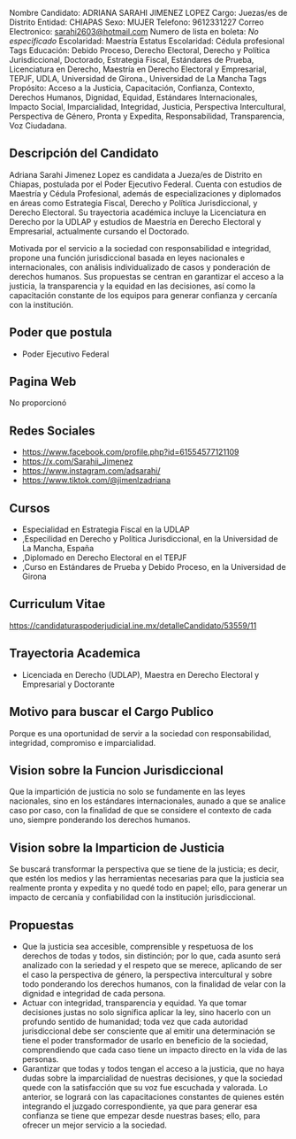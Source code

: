 Nombre Candidato: ADRIANA SARAHI JIMENEZ LOPEZ
Cargo: Juezas/es de Distrito
Entidad: CHIAPAS
Sexo: MUJER
Telefono: 9612331227
Correo Electronico: sarahi2603@hotmail.com
Numero de lista en boleta: *No especificado*
Escolaridad: Maestría
Estatus Escolaridad: Cédula profesional
Tags Educación: Debido Proceso, Derecho Electoral, Derecho y Política Jurisdiccional, Doctorado, Estrategia Fiscal, Estándares de Prueba, Licenciatura en Derecho, Maestría en Derecho Electoral y Empresarial, TEPJF, UDLA, Universidad de Girona., Universidad de La Mancha
Tags Propósito: Acceso a la Justicia, Capacitación, Confianza, Contexto, Derechos Humanos, Dignidad, Equidad, Estándares Internacionales, Impacto Social, Imparcialidad, Integridad, Justicia, Perspectiva Intercultural, Perspectiva de Género, Pronta y Expedita, Responsabilidad, Transparencia, Voz Ciudadana.


## Descripción del Candidato 

Adriana Sarahi Jimenez Lopez es candidata a Jueza/es de Distrito en Chiapas, postulada por el Poder Ejecutivo Federal. Cuenta con estudios de Maestría y Cédula Profesional, además de especializaciones y diplomados en áreas como Estrategia Fiscal, Derecho y Política Jurisdiccional, y Derecho Electoral. Su trayectoria académica incluye la Licenciatura en Derecho por la UDLAP y estudios de Maestría en Derecho Electoral y Empresarial, actualmente cursando el Doctorado.

Motivada por el servicio a la sociedad con responsabilidad e integridad, propone una función jurisdiccional basada en leyes nacionales e internacionales, con análisis individualizado de casos y ponderación de derechos humanos. Sus propuestas se centran en garantizar el acceso a la justicia, la transparencia y la equidad en las decisiones, así como la capacitación constante de los equipos para generar confianza y cercanía con la institución.


## Poder que postula

- Poder Ejecutivo Federal


## Pagina Web

No proporcionó


## Redes Sociales

- https://www.facebook.com/profile.php?id=61554577121109
- https://x.com/Sarahii_Jimenez
- https://www.instagram.com/adsarahi/
- https://www.tiktok.com/@jimenlzadriana


## Cursos

- Especialidad en Estrategia Fiscal en la UDLAP
- ,Especilidad en Derecho y Política Jurisdiccional, en la Universidad de  La Mancha, España
- ,Diplomado en Derecho Electoral en el TEPJF
- ,Curso en Estándares de Prueba y Debido Proceso, en la Universidad de Girona


## Curriculum Vitae

https://candidaturaspoderjudicial.ine.mx/detalleCandidato/53559/11


## Trayectoria Academica

- Licenciada en Derecho (UDLAP), Maestra en Derecho Electoral y Empresarial y Doctorante


## Motivo para buscar el Cargo Publico

Porque es una oportunidad de servir a la sociedad con responsabilidad, integridad, compromiso e imparcialidad.


## Vision sobre la Funcion Jurisdiccional

Que la impartición de justicia no solo se fundamente en las leyes nacionales, sino en los estándares internacionales, aunado a que se analice caso por caso, con la finalidad de que se considere el contexto de cada uno, siempre ponderando los derechos humanos.


## Vision sobre la Imparticion de Justicia

Se buscará transformar la perspectiva que se tiene de la justicia; es decir, que estén los medios y las herramientas necesarias para que la justicia sea realmente pronta y expedita y no quedé todo en papel; ello, para generar un impacto de cercanía y confiabilidad con la institución jurisdiccional.


## Propuestas

- Que la justicia sea accesible, comprensible y respetuosa de los derechos de todas y todos, sin distinción; por lo que, cada asunto será analizado con la seriedad y el respeto que se merece, aplicando de ser el caso la perspectiva de género, la perspectiva intercultural y sobre todo ponderando los derechos humanos, con la finalidad de velar con la dignidad e integridad de cada persona.
- Actuar con integridad, transparencia y equidad. Ya que tomar decisiones justas no solo significa aplicar la ley, sino hacerlo con un profundo sentido de humanidad; toda vez que cada autoridad jurisdiccional debe ser consciente que al emitir una determinación se tiene el poder transformador de usarlo en beneficio de la sociedad, comprendiendo que cada caso tiene un impacto directo en la vida de las personas.
- Garantizar que todas y todos tengan el acceso a la justicia, que no haya dudas sobre la imparcialidad de nuestras decisiones, y que la sociedad quede con la satisfacción que su voz fue escuchada y valorada. Lo anterior, se logrará con las capacitaciones constantes de quienes estén integrando el juzgado correspondiente, ya que para generar esa confianza se tiene que empezar desde nuestras bases; ello, para ofrecer un mejor servicio a la sociedad.


